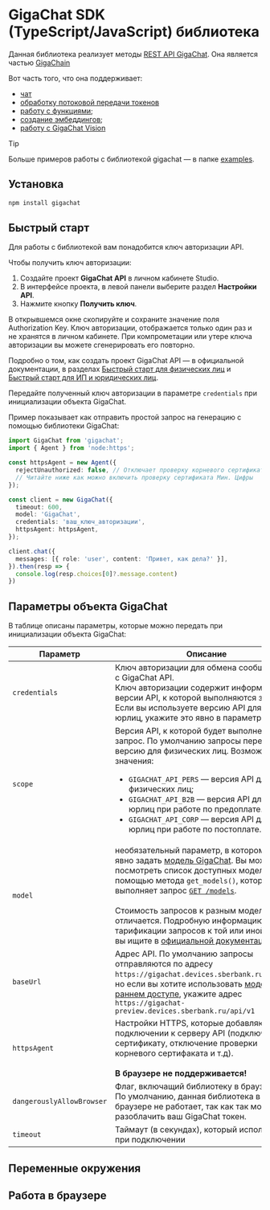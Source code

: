 # GigaChat SDK (TypeScript/JavaScript) библиотека
Данная библиотека реализует методы [REST API GigaChat](https://developers.sber.ru/docs/ru/gigachat/api/reference/rest/gigachat-api).
Она является частью [GigaChain](https://github.com/ai-forever/gigachain)

Вот часть того, что она поддерживает:
* [чат](examples/source/chat.ts)
* [обработку потоковой передачи токенов](examples/stream.ts)
* [работу с функциями](examples/source/chat_bot_with_functions.ts);
* [создание эмбеддингов](examples/source/embeddings.ts);
* [работу с GigaChat Vision](examples/vision.ts)

> [!TIP]
> Больше примеров работы с библиотекой gigachat — в папке [examples](examples/README.md).

## Установка

```sh
npm install gigachat
```

## Быстрый старт

Для работы с библиотекой вам понадобится ключ авторизации API.

Чтобы получить ключ авторизации:

1. Создайте проект **GigaChat API** в личном кабинете Studio.
2. В интерфейсе проекта, в левой панели выберите раздел **Настройки API**.
3. Нажмите кнопку **Получить ключ**.

В открывшемся окне скопируйте и сохраните значение поля Authorization Key. Ключ авторизации, отображается только один раз и не хранятся в личном кабинете. При компрометации или утере ключа авторизации вы можете сгенерировать его повторно.

Подробно о том, как создать проект GigaChat API — в официальной документации, в разделах [Быстрый старт для физических лиц](https://developers.sber.ru/docs/ru/gigachat/individuals-quickstart) и [Быстрый старт для ИП и юридических лиц](https://developers.sber.ru/docs/ru/gigachat/legal-quickstart).

Передайте полученный ключ авторизации в параметре `credentials` при инициализации объекта GigaChat.

Пример показывает как отправить простой запрос на генерацию с помощью библиотеки GigaChat:

```ts
import GigaChat from 'gigachat';
import { Agent } from 'node:https';

const httpsAgent = new Agent({
  rejectUnauthorized: false, // Отключает проверку корневого сертификата
  // Читайте ниже как можно включить проверку сертификата Мин. Цифры
});

const client = new GigaChat({
  timeout: 600,
  model: 'GigaChat',
  credentials: 'ваш_ключ_авторизации',
  httpsAgent: httpsAgent,
});

client.chat({
  messages: [{ role: 'user', content: 'Привет, как дела?' }],
}).then(resp => {
  console.log(resp.choices[0]?.message.content)
})
```

## Параметры объекта GigaChat

В таблице описаны параметры, которые можно передать при инициализации объекта GigaChat:

| Параметр      | Описание                                                                                                                                                                                                                                                                                                                                                                                                                                                                                                                                               |
|---------------|--------------------------------------------------------------------------------------------------------------------------------------------------------------------------------------------------------------------------------------------------------------------------------------------------------------------------------------------------------------------------------------------------------------------------------------------------------------------------------------------------------------------------------------------------------|
| `credentials` | Ключ авторизации для обмена сообщениями с GigaChat API.<br />Ключ авторизации содержит информацию о версии API, к которой выполняются запросы. Если вы используете версию API для ИП или юрлиц, укажите это явно в параметре `scope`                                                                                                                                                                                                                                                                                                                   |
| `scope`       | Версия API, к которой будет выполнен запрос. По умолчанию запросы передаются в версию для физических лиц. Возможные значения:<ul><li>`GIGACHAT_API_PERS` — версия API для физических лиц;</li><li>`GIGACHAT_API_B2B` — версия API для ИП и юрлиц при работе по предоплате.</li><li>`GIGACHAT_API_CORP` — версия API для ИП и юрлиц при работе по постоплате.</li></ul>                                                                                                                                                                                 |
| `model`       | необязательный параметр, в котором можно явно задать [модель GigaChat](https://developers.sber.ru/docs/ru/gigachat/models). Вы можете посмотреть список доступных моделей с помощью метода `get_models()`, который выполняет запрос [`GET /models`](https://developers.sber.ru/docs/ru/gigachat/api/reference#get-models).<br /><br />Стоимость запросов к разным моделям отличается. Подробную информацию о тарификации запросов к той или иной модели вы ищите в [официальной документации](https://developers.sber.ru/docs/ru/gigachat/api/tariffs) |
| `baseUrl`     | Адрес API. По умолчанию запросы отправляются по адресу `https://gigachat.devices.sberbank.ru/api/v1/`, но если вы хотите использовать [модели в раннем доступе](https://developers.sber.ru/docs/ru/gigachat/models/preview-models), укажите адрес `https://gigachat-preview.devices.sberbank.ru/api/v1`                                                                                                                                                                                                                                                
| `httpsAgent`  | Настройки HTTPS, которые добавляются при подключении к серверу API (подключение по сертификату, отключение проверки корневого сертифаката и т.д). <br/><br/>**В браузере не поддерживается!**                                                                                                                                                                                                                                                                                                                                                          |
| `dangerouslyAllowBrowser` | Флаг, включащий библиотеку в браузере.<br /> По умолчанию, данная библиотека в браузере не работает, так как так можно разоблачить ваш GigaChat токен.                                                                                                                                                                                                                                                                                                                                                                                                 |
| `timeout` | Таймаут (в секундах), который используется при подключении                                                                                                                                                                                                                                                                                                                                                                                                                                                                                             |

## Переменные окружения

## Работа в браузере
